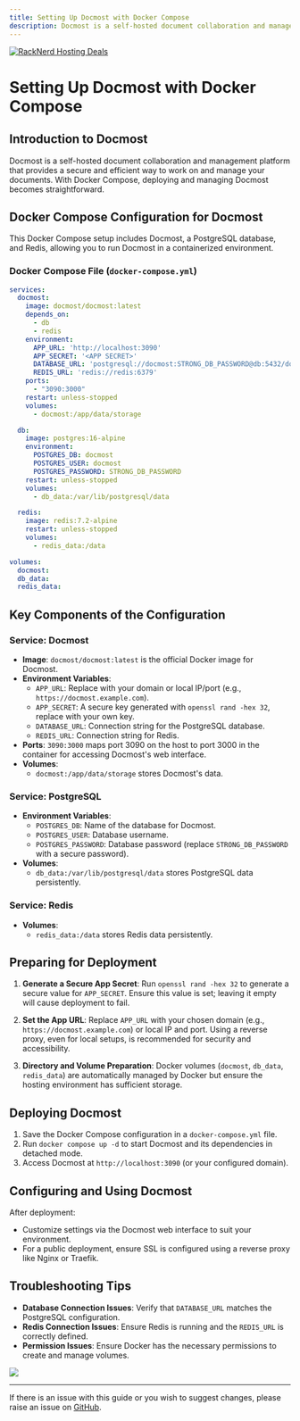 ```yaml
---
title: Setting Up Docmost with Docker Compose
description: Docmost is a self-hosted document collaboration and management platform. This guide will help you set up Docmost using Docker Compose for a seamless and secure deployment.
---
```

<a href="https://my.racknerd.com/aff.php?aff=5792&ref=techdox.nz" target="_blank">
    <img src="https://racknerd.com/banners/728x90.gif" alt="RackNerd Hosting Deals">
</a>

# Setting Up Docmost with Docker Compose

## Introduction to Docmost

Docmost is a self-hosted document collaboration and management platform that provides a secure and efficient way to work on and manage your documents. With Docker Compose, deploying and managing Docmost becomes straightforward.

## Docker Compose Configuration for Docmost

This Docker Compose setup includes Docmost, a PostgreSQL database, and Redis, allowing you to run Docmost in a containerized environment.

### Docker Compose File (`docker-compose.yml`)

```yaml
services:
  docmost:
    image: docmost/docmost:latest
    depends_on:
      - db
      - redis
    environment:
      APP_URL: 'http://localhost:3090'
      APP_SECRET: '<APP SECRET>'
      DATABASE_URL: 'postgresql://docmost:STRONG_DB_PASSWORD@db:5432/docmost?schema=public'
      REDIS_URL: 'redis://redis:6379'
    ports:
      - "3090:3000"
    restart: unless-stopped
    volumes:
      - docmost:/app/data/storage

  db:
    image: postgres:16-alpine
    environment:
      POSTGRES_DB: docmost
      POSTGRES_USER: docmost
      POSTGRES_PASSWORD: STRONG_DB_PASSWORD
    restart: unless-stopped
    volumes:
      - db_data:/var/lib/postgresql/data

  redis:
    image: redis:7.2-alpine
    restart: unless-stopped
    volumes:
      - redis_data:/data

volumes:
  docmost:
  db_data:
  redis_data:
```

## Key Components of the Configuration

### Service: Docmost
- **Image**: `docmost/docmost:latest` is the official Docker image for Docmost.
- **Environment Variables**:
  - `APP_URL`: Replace with your domain or local IP/port (e.g., `https://docmost.example.com`).
  - `APP_SECRET`: A secure key generated with `openssl rand -hex 32`, replace with your own key.
  - `DATABASE_URL`: Connection string for the PostgreSQL database.
  - `REDIS_URL`: Connection string for Redis.
- **Ports**: `3090:3000` maps port 3090 on the host to port 3000 in the container for accessing Docmost's web interface.
- **Volumes**: 
  - `docmost:/app/data/storage` stores Docmost's data.

### Service: PostgreSQL
- **Environment Variables**:
  - `POSTGRES_DB`: Name of the database for Docmost.
  - `POSTGRES_USER`: Database username.
  - `POSTGRES_PASSWORD`: Database password (replace `STRONG_DB_PASSWORD` with a secure password).
- **Volumes**:
  - `db_data:/var/lib/postgresql/data` stores PostgreSQL data persistently.

### Service: Redis
- **Volumes**:
  - `redis_data:/data` stores Redis data persistently.

## Preparing for Deployment

1. **Generate a Secure App Secret**: Run `openssl rand -hex 32` to generate a secure value for `APP_SECRET`. Ensure this value is set; leaving it empty will cause deployment to fail.
   
2. **Set the App URL**: Replace `APP_URL` with your chosen domain (e.g., `https://docmost.example.com`) or local IP and port. Using a reverse proxy, even for local setups, is recommended for security and accessibility.

3. **Directory and Volume Preparation**: Docker volumes (`docmost`, `db_data`, `redis_data`) are automatically managed by Docker but ensure the hosting environment has sufficient storage.

## Deploying Docmost

1. Save the Docker Compose configuration in a `docker-compose.yml` file.
2. Run `docker compose up -d` to start Docmost and its dependencies in detached mode.
3. Access Docmost at `http://localhost:3090` (or your configured domain).

## Configuring and Using Docmost

After deployment:
- Customize settings via the Docmost web interface to suit your environment.
- For a public deployment, ensure SSL is configured using a reverse proxy like Nginx or Traefik.

## Troubleshooting Tips

- **Database Connection Issues**: Verify that `DATABASE_URL` matches the PostgreSQL configuration.
- **Redis Connection Issues**: Ensure Redis is running and the `REDIS_URL` is correctly defined.
- **Permission Issues**: Ensure Docker has the necessary permissions to create and manage volumes.

<a href="https://www.buymeacoffee.com/techdox"><img src="https://img.buymeacoffee.com/button-api/?text=Buy me a cup of tea&emoji=🍵&slug=techdox&button_colour=FFDD00&font_colour=000000&font_family=Cookie&outline_colour=000000&coffee_colour=ffffff" /></a>

---

If there is an issue with this guide or you wish to suggest changes, please raise an issue on [GitHub](https://github.com/Techdox/techdox-docs).
